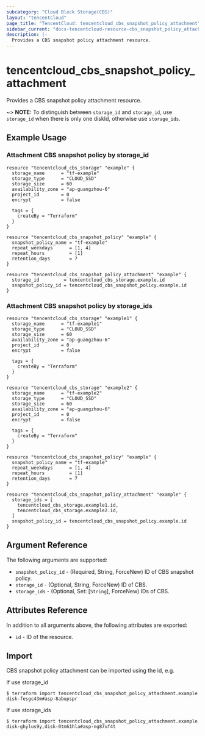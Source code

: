 ```yaml
---
subcategory: "Cloud Block Storage(CBS)"
layout: "tencentcloud"
page_title: "TencentCloud: tencentcloud_cbs_snapshot_policy_attachment"
sidebar_current: "docs-tencentcloud-resource-cbs_snapshot_policy_attachment"
description: |-
  Provides a CBS snapshot policy attachment resource.
---
```


# tencentcloud_cbs_snapshot_policy_attachment

Provides a CBS snapshot policy attachment resource.

~> **NOTE:** To distinguish between `storage_id` and `storage_id`, use `storage_id` when there is only one diskId, otherwise use `storage_ids`.

## Example Usage

### Attachment CBS snapshot policy by storage_id

```hcl
resource "tencentcloud_cbs_storage" "example" {
  storage_name      = "tf-example"
  storage_type      = "CLOUD_SSD"
  storage_size      = 60
  availability_zone = "ap-guangzhou-6"
  project_id        = 0
  encrypt           = false

  tags = {
    createBy = "Terraform"
  }
}

resource "tencentcloud_cbs_snapshot_policy" "example" {
  snapshot_policy_name = "tf-example"
  repeat_weekdays      = [1, 4]
  repeat_hours         = [1]
  retention_days       = 7
}

resource "tencentcloud_cbs_snapshot_policy_attachment" "example" {
  storage_id         = tencentcloud_cbs_storage.example.id
  snapshot_policy_id = tencentcloud_cbs_snapshot_policy.example.id
}
```

### Attachment CBS snapshot policy by storage_ids

```hcl
resource "tencentcloud_cbs_storage" "example1" {
  storage_name      = "tf-example1"
  storage_type      = "CLOUD_SSD"
  storage_size      = 60
  availability_zone = "ap-guangzhou-6"
  project_id        = 0
  encrypt           = false

  tags = {
    createBy = "Terraform"
  }
}

resource "tencentcloud_cbs_storage" "example2" {
  storage_name      = "tf-example2"
  storage_type      = "CLOUD_SSD"
  storage_size      = 60
  availability_zone = "ap-guangzhou-6"
  project_id        = 0
  encrypt           = false

  tags = {
    createBy = "Terraform"
  }
}

resource "tencentcloud_cbs_snapshot_policy" "example" {
  snapshot_policy_name = "tf-example"
  repeat_weekdays      = [1, 4]
  repeat_hours         = [1]
  retention_days       = 7
}

resource "tencentcloud_cbs_snapshot_policy_attachment" "example" {
  storage_ids = [
    tencentcloud_cbs_storage.example1.id,
    tencentcloud_cbs_storage.example2.id,
  ]
  snapshot_policy_id = tencentcloud_cbs_snapshot_policy.example.id
}
```

## Argument Reference

The following arguments are supported:

* `snapshot_policy_id` - (Required, String, ForceNew) ID of CBS snapshot policy.
* `storage_id` - (Optional, String, ForceNew) ID of CBS.
* `storage_ids` - (Optional, Set: [`String`], ForceNew) IDs of CBS.

## Attributes Reference

In addition to all arguments above, the following attributes are exported:

* `id` - ID of the resource.




## Import

CBS snapshot policy attachment can be imported using the id, e.g.

If use storage_id

```
$ terraform import tencentcloud_cbs_snapshot_policy_attachment.example disk-fesgc43m#asp-8abupspr
```

If use storage_ids

```
$ terraform import tencentcloud_cbs_snapshot_policy_attachment.example disk-ghylus9y,disk-0tm61hla#asp-ng87uf4t
```

